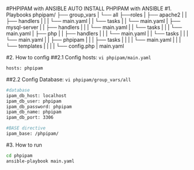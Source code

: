 #PHPIPAM with ANSIBLE
AUTO INSTALL PHPIPAM with ANSIBLE
#1. Playbooks
phpipam/
├── group_vars
|   └── all
├──roles
|  ├── apache2
|  |   ├── handlers
|  |   |   └── main.yaml
|  |   └── tasks
|  |       └── main.yaml
|  ├── mysql-server
|  |   ├── handlers
|  |   |   └── main.yaml
|  |   └── tasks
|  |   |   └── main.yaml
|  ├── php
|  |   ├── handlers
|  |   |   └── main.yaml
|  |   └── tasks
|  |   |   └── main.yaml
|  |   ├── phpipam
|  |   |   ├── tasks
|  |   |   |   └── main.yaml
|  |   |   └── templates
|  |   |   |   └── config.php
| main.yaml

#2. How to config
##2.1 Config hosts: `vi phpipam/main.yaml`
```sh
hosts: phpipam
```

##2.2 Config Database: `vi phpipam/group_vars/all`
```sh
#database
ipam_db_host: localhost
ipam_db_user: phpipam
ipam_db_password: phpipam
ipam_db_name: phpipam
ipam_db_port: 3306

#BASE directive
ipam_base: /phpipam/
```

#3. How to run
```sh
cd phpipam
ansible-playbook main.yaml
```
